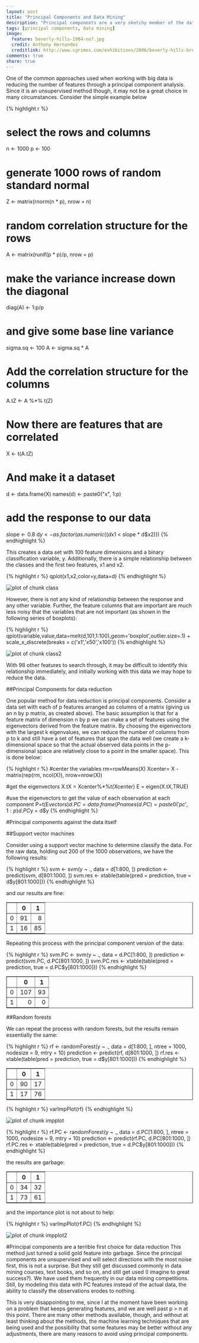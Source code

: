```yaml
---
layout: post
title: "Principal Components and Data Mining"
description: "Principal components are a very sketchy member of the data mining tool set."
tags: [principal components, data mining]
image:
  feature: beverly-hills-1984-no7.jpg
  credit: Anthony Hernandez
  creditlink: http://www.cgrimes.com/exhibitions/2006/beverly-hills-broadway/
comments: true
share: true
---
```




One of the common approaches used when working with big data is 
reducing the number of features through a principal component analysis.
Since it is an unsupervised method though, it may not be a great choice in many 
circumstances. Consider the simple example below




{% highlight r %}
# select the rows and columns
n <- 1000
p <- 100

# generate 1000 rows of random standard normal
Z <- matrix(rnorm(n * p), nrow = n)

# random correlation structure for the rows
A <- matrix(runif(p * p)/p, nrow = p)

# make the variance increase down the diagonal
diag(A) <- 1:p/p

# and give some base line variance
sigma.sq <- 100
A <- sigma.sq * A

# Add the correlation structure for the columns
A.tZ <- A %*% t(Z)

# Now there are features that are correlated
X <- t(A.tZ)

# And make it a dataset
d <- data.frame(X)
names(d) <- paste0("x", 1:p)

# add the response to our data
slope <- 0.8
d$y <- as.factor(as.numeric((d$x1 < slope * d$x2)))
{% endhighlight %}

This creates a data set with 100 feature dimensions and a binary classification variable, y.
Additionally, there is a simple relationship between the
classes and the first two features, x1 and x2.


{% highlight r %}
   qplot(x1,x2,color=y,data=d)
{% endhighlight %}

<img src="../images/10-29-thoughts-class.png" title="plot of chunk class" alt="plot of chunk class" style="display: block; margin: auto;" />

However, there is not any kind of relationship between the response and any other
variable. Further, the feature columns that are important are much less noisy that the variables
that are not important (as shown in the following series of boxplots):

{% highlight r %}
   qplot(variable,value,data=melt(d,101,1:100),geom='boxplot',outlier.size=.1) + scale_x_discrete(breaks = c('x1','x50','x100'))
{% endhighlight %}

<img src="../images/10-29-thoughts-class2.png" title="plot of chunk class2" alt="plot of chunk class2" style="display: block; margin: auto;" />

With 98 other features to search through, it may be difficult to
identify this relationship immediately, and initially working with this data
we may hope to reduce the data. 

##Principal Components for data reduction

One popular method for data reduction is principal components. 
Consider a data set with each of p features arranged as columns 
of a matrix (giving us an n by p matrix, as created above).
The basic assumption is 
that for a feature matrix of dimension n by p we can make a set of features 
using the eigenvectors derived from the feature matrix.
By choosing the eigenvectors with the largest k eigenvalues, we can reduce the
number of columns from p to k and still have a set of features that span
the data well (we create a k-dimensional space so that the actual observed
data points in the p-dimensional space are relatively close to a point 
in the smaller space). This is done below:

<!-- plot: R plot (results in document) -->

{% highlight r %}
   #center the variables
   rm=rowMeans(X)
   Xcenter= X - matrix(rep(rm, ncol(X)), nrow=nrow(X))

   #get the eigenvectors
   X.tX = Xcenter%*%t(Xcenter)
   E = eigen(X.tX,TRUE)

   #use the eigenvectors to get the value of each observation at each component
   P=t(E$vectors)
   d.PC = data.frame(P%*%Xcenter)
   names(d.PC) = paste0('pc',1:p)
   d.PC$y = d$y
{% endhighlight %}

<!-- http://psych.colorado.edu/wiki/lib/exe/fetch.php?media=labs:learnr:emily_-_principal_components_analysis_in_r:pca_how_to.pdf -->

#Principal components against the data itself

##Support vector machines

Consider using a support vector machine to determine classify
the data. For the raw data, holding out 200 of the 1000 observations,
we have the following results:
<!-- svm: R code (No Results in Document) -->

{% highlight r %}
svm <- svm(y ~ ., data = d[1:800, ])
prediction <- predict(svm, d[801:1000, ])
svm.res <- xtable(table(pred = prediction, true = d$y[801:1000]))
{% endhighlight %}

and our results are fine:
<!-- html table generated in R 3.0.2 by xtable 1.7-1 package -->
<!-- Thu Oct 30 20:31:05 2014 -->
<TABLE border=1>
<TR> <TH>  </TH> <TH> 0 </TH> <TH> 1 </TH>  </TR>
  <TR> <TD align="right"> 0 </TD> <TD align="right">  91 </TD> <TD align="right">   8 </TD> </TR>
  <TR> <TD align="right"> 1 </TD> <TD align="right">  16 </TD> <TD align="right">  85 </TD> </TR>
   </TABLE>


Repeating this process with the principal component version of the data:

{% highlight r %}
svm.PC <- svm(y ~ ., data = d.PC[1:800, ])
prediction <- predict(svm.PC, d.PC[801:1000, ])
svm.PC.res <- xtable(table(pred = prediction, true = d.PC$y[801:1000]))
{% endhighlight %}


<TABLE border=1>
<TR> <TH>  </TH> <TH> 0 </TH> <TH> 1 </TH>  </TR>
  <TR> <TD align="right"> 0 </TD> <TD align="right"> 107 </TD> <TD align="right">  93 </TD> </TR>
  <TR> <TD align="right"> 1 </TD> <TD align="right">   0 </TD> <TD align="right">   0 </TD> </TR>
   </TABLE>


##Random forests
<!-- randomForest: R code (No Results in Document) -->
We can repeat the process with random forests, but the results remain essentially the same:

{% highlight r %}
rf <- randomForest(y ~ ., data = d[1:800, ], ntree = 1000, 
    nodesize = 9, mtry = 10)
prediction <- predict(rf, d[801:1000, ])
rf.res <- xtable(table(pred = prediction, true = d$y[801:1000]))
{% endhighlight %}


<!-- html table generated in R 3.0.2 by xtable 1.7-1 package -->
<!-- Thu Oct 30 20:31:13 2014 -->
<TABLE border=1>
<TR> <TH>  </TH> <TH> 0 </TH> <TH> 1 </TH>  </TR>
  <TR> <TD align="right"> 0 </TD> <TD align="right">  90 </TD> <TD align="right">  17 </TD> </TR>
  <TR> <TD align="right"> 1 </TD> <TD align="right">  17 </TD> <TD align="right">  76 </TD> </TR>
   </TABLE>



{% highlight r %}
   varImpPlot(rf)
{% endhighlight %}

<img src="../images/10-29-thoughts-impplot.png" title="plot of chunk impplot" alt="plot of chunk impplot" style="display: block; margin: auto;" />


<!-- randomForest: R code (No Results in Document) -->

{% highlight r %}
rf.PC <- randomForest(y ~ ., data = d.PC[1:800, ], 
    ntree = 1000, nodesize = 9, mtry = 10)
prediction <- predict(rf.PC, d.PC[801:1000, ])
rf.PC.res <- xtable(table(pred = prediction, true = d.PC$y[801:1000]))
{% endhighlight %}

the results are garbage:
<!-- html table generated in R 3.0.2 by xtable 1.7-1 package -->
<!-- Thu Oct 30 20:31:20 2014 -->
<TABLE border=1>
<TR> <TH>  </TH> <TH> 0 </TH> <TH> 1 </TH>  </TR>
  <TR> <TD align="right"> 0 </TD> <TD align="right">  34 </TD> <TD align="right">  32 </TD> </TR>
  <TR> <TD align="right"> 1 </TD> <TD align="right">  73 </TD> <TD align="right">  61 </TD> </TR>
   </TABLE>

and the importance plot is not about to help:


{% highlight r %}
   varImpPlot(rf.PC)
{% endhighlight %}

<img src="../images/10-29-thoughts-impplot2.png" title="plot of chunk impplot2" alt="plot of chunk impplot2" style="display: block; margin: auto;" />


#Principal components are a terrible first choice for data reduction
This method just turned a solid gold feature into garbage. 
Since the principal components are unsupervised and will select
directions with the most noise first, this is not a surprise.
But they still get discussed commonly in data mining courses, text books,
and so on, and still get used (I imagine to great success?).
We have used them frequently in our data mining competitions.
Still, by modeling this data with PC features instead of the actual data,
the ability to classify the observations erodes to nothing.

This is very disappointing to me, since I at the moment have been working 
on a problem that keeps generating features, and we are well past p > n at
this point. There are many other methods available, though,
and without at least thinking about the methods, the machine learning
techniques that are being used and the possibility
that some features may be better without any adjustments,
there are many reasons to avoid using principal components.
